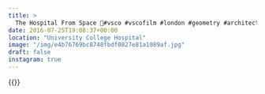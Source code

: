 ```yaml
---
title: >
  The Hospital From Space 💉#vsco #vscofilm #london #geometry #architecture #blue #sky #glass
date: 2016-07-25T19:08:37+00:00
location: "University College Hospital"
image: "/img/e4b76769bc8748fbdf0827e81a1089af.jpg"
draft: false
instagram: true
---
```


{{<photo src="/img/e4b76769bc8748fbdf0827e81a1089af.jpg">}}
